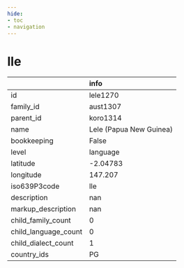 ```yaml
---
hide:
- toc
- navigation
---
```

# lle
|                      | info                    |
|:---------------------|:------------------------|
| id                   | lele1270                |
| family_id            | aust1307                |
| parent_id            | koro1314                |
| name                 | Lele (Papua New Guinea) |
| bookkeeping          | False                   |
| level                | language                |
| latitude             | -2.04783                |
| longitude            | 147.207                 |
| iso639P3code         | lle                     |
| description          | nan                     |
| markup_description   | nan                     |
| child_family_count   | 0                       |
| child_language_count | 0                       |
| child_dialect_count  | 1                       |
| country_ids          | PG                      |